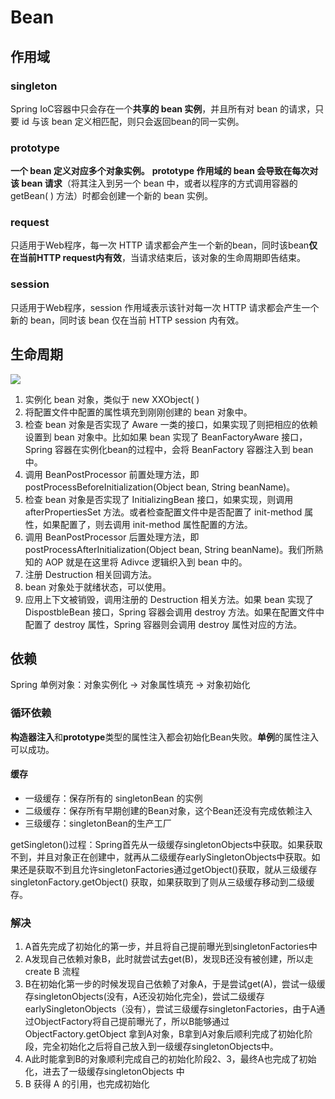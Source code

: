 # Bean

## 作用域

### singleton

Spring IoC容器中只会存在一个**共享的 bean 实例**，并且所有对 bean 的请求，只要 id 与该 bean 定义相匹配，则只会返回bean的同一实例。

### prototype

**一个 bean 定义对应多个对象实例。** **prototype 作用域的 bean 会导致在每次对该 bean 请求**（将其注入到另一个 bean 中，或者以程序的方式调用容器的 getBean( ) 方法）时都会创建一个新的 bean 实例。

### request

只适用于Web程序，每一次 HTTP 请求都会产生一个新的bean，同时该bean**仅在当前HTTP request内有效**，当请求结束后，该对象的生命周期即告结束。

### session

只适用于Web程序，session 作用域表示该针对每一次 HTTP 请求都会产生一个新的 bean，同时该 bean 仅在当前 HTTP session 内有效。



## 生命周期

![](https://blog-pictures.oss-cn-shanghai.aliyuncs.com/bean实例化过程.png)

1. 实例化 bean 对象，类似于 new XXObject( )
2. 将配置文件中配置的属性填充到刚刚创建的 bean 对象中。
3. 检查 bean 对象是否实现了 Aware 一类的接口，如果实现了则把相应的依赖设置到 bean 对象中。比如如果 bean 实现了 BeanFactoryAware 接口，Spring 容器在实例化bean的过程中，会将 BeanFactory 容器注入到 bean 中。
4. 调用 BeanPostProcessor 前置处理方法，即 postProcessBeforeInitialization(Object bean, String beanName)。
5. 检查 bean 对象是否实现了 InitializingBean 接口，如果实现，则调用 afterPropertiesSet 方法。或者检查配置文件中是否配置了 init-method 属性，如果配置了，则去调用 init-method 属性配置的方法。
6. 调用 BeanPostProcessor 后置处理方法，即 postProcessAfterInitialization(Object bean, String beanName)。我们所熟知的 AOP 就是在这里将 Adivce 逻辑织入到 bean 中的。
7. 注册 Destruction 相关回调方法。
8. bean 对象处于就绪状态，可以使用。
9. 应用上下文被销毁，调用注册的 Destruction 相关方法。如果 bean 实现了 DispostbleBean 接口，Spring 容器会调用 destroy 方法。如果在配置文件中配置了 destroy 属性，Spring 容器则会调用 destroy 属性对应的方法。



## 依赖

Spring 单例对象：对象实例化 -> 对象属性填充 -> 对象初始化

### 循环依赖

**构造器注入**和**prototype**类型的属性注入都会初始化Bean失败。**单例**的属性注入可以成功。

#### 缓存

- 一级缓存：保存所有的 singletonBean 的实例
- 二级缓存：保存所有早期创建的Bean对象，这个Bean还没有完成依赖注入
- 三级缓存：singletonBean的生产工厂

getSingleton()过程：Spring首先从一级缓存singletonObjects中获取。如果获取不到，并且对象正在创建中，就再从二级缓存earlySingletonObjects中获取。如果还是获取不到且允许singletonFactories通过getObject()获取，就从三级缓存singletonFactory.getObject() 获取，如果获取到了则从三级缓存移动到二级缓存。

### 解决

1. A首先完成了初始化的第一步，并且将自己提前曝光到singletonFactories中
2. A发现自己依赖对象B，此时就尝试去get(B)，发现B还没有被创建，所以走 create B 流程
3. B在初始化第一步的时候发现自己依赖了对象A，于是尝试get(A)，尝试一级缓存singletonObjects(没有，A还没初始化完全)，尝试二级缓存earlySingletonObjects（没有），尝试三级缓存singletonFactories，由于A通过ObjectFactory将自己提前曝光了，所以B能够通过ObjectFactory.getObject 拿到A对象，B拿到A对象后顺利完成了初始化阶段，完全初始化之后将自己放入到一级缓存singletonObjects中。
4. A此时能拿到B的对象顺利完成自己的初始化阶段2、3，最终A也完成了初始化，进去了一级缓存singletonObjects 中
5. B 获得 A 的引用，也完成初始化